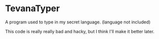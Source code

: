 # TevanaTyper
A program used to type in my secret language. (language not included)

This code is really really bad and hacky, but I think I'll make it better later.
